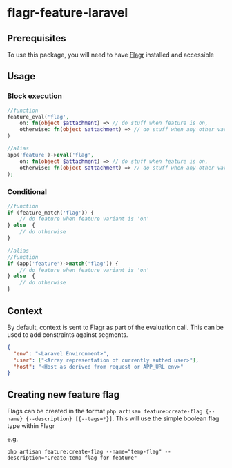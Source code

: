 # flagr-feature-laravel

## Prerequisites

To use this package, you will need to have [Flagr](https://checkr.github.io/flagr) installed and accessible

## Usage

### Block execution

```php
//function
feature_eval('flag',
    on: fn(object $attachment) => // do stuff when feature is on,
    otherwise: fn(object $attachment) => // do stuff when any other variant isn't matched
)

//alias
app('feature')->eval('flag',
    on: fn(object $attachment) => // do stuff when feature is on,
    otherwise: fn(object $attachment) => // do stuff when any other variant isn't matched
);
```

### Conditional

```php
//function
if (feature_match('flag')) {
    // do feature when feature variant is 'on'
} else  {
    // do otherwise
}

//alias
//function
if (app('feature')->match('flag')) {
    // do feature when feature variant is 'on'
} else  {
    // do otherwise
}
```

## Context

By default, context is sent to Flagr as part of the evaluation call. This can be used to add constraints against segments.

```json
{
  "env": "<Laravel Environment>",
  "user": ["<Array representation of currently authed user>"],
  "host": "<Host as derived from request or APP_URL env>"
}
```

## Creating new feature flag

Flags can be created in the format `php artisan feature:create-flag {--name} {--description} [{--tags=*}]`. This will use the simple boolean flag type within Flagr

e.g.

```
php artisan feature:create-flag --name="temp-flag" --description="Create temp flag for feature"
```
